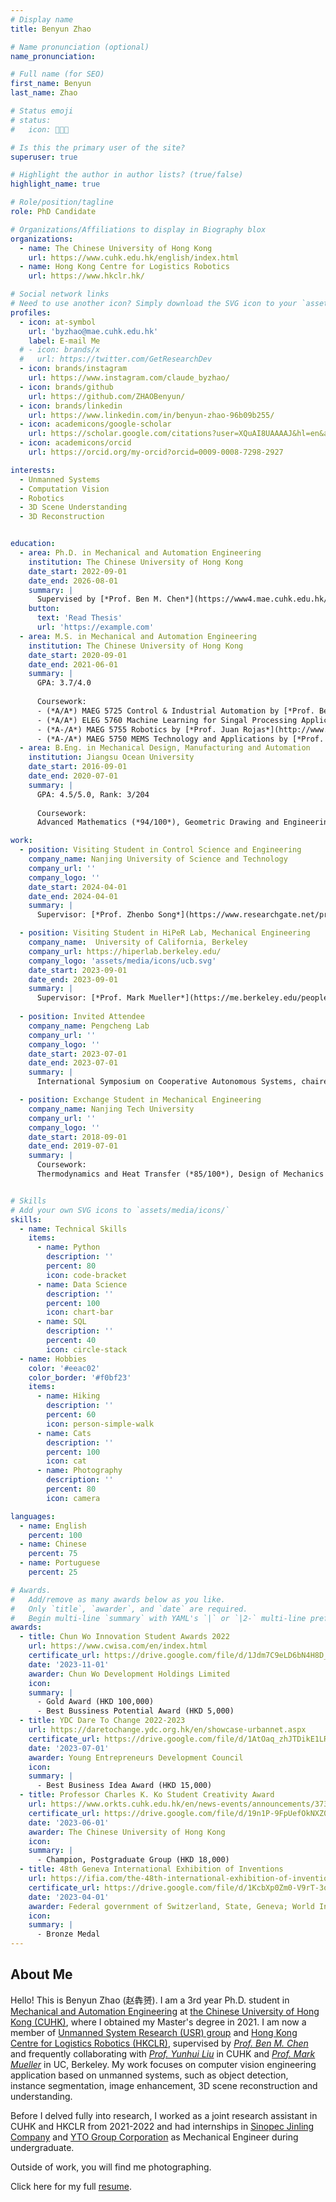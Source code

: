 ```yaml
---
# Display name
title: Benyun Zhao

# Name pronunciation (optional)
name_pronunciation:

# Full name (for SEO)
first_name: Benyun
last_name: Zhao

# Status emoji
# status:
#   icon: 👨🏻‍💻

# Is this the primary user of the site?
superuser: true

# Highlight the author in author lists? (true/false)
highlight_name: true

# Role/position/tagline
role: PhD Candidate

# Organizations/Affiliations to display in Biography blox
organizations:
  - name: The Chinese University of Hong Kong
    url: https://www.cuhk.edu.hk/english/index.html
  - name: Hong Kong Centre for Logistics Robotics
    url: https://www.hkclr.hk/

# Social network links
# Need to use another icon? Simply download the SVG icon to your `assets/media/icons/` folder.
profiles:
  - icon: at-symbol
    url: 'byzhao@mae.cuhk.edu.hk'
    label: E-mail Me
  # - icon: brands/x
  #   url: https://twitter.com/GetResearchDev
  - icon: brands/instagram
    url: https://www.instagram.com/claude_byzhao/
  - icon: brands/github
    url: https://github.com/ZHAOBenyun/
  - icon: brands/linkedin
    url: https://www.linkedin.com/in/benyun-zhao-96b09b255/
  - icon: academicons/google-scholar
    url: https://scholar.google.com/citations?user=XQuAI8UAAAAJ&hl=en&authuser=1
  - icon: academicons/orcid
    url: https://orcid.org/my-orcid?orcid=0009-0008-7298-2927

interests:
  - Unmanned Systems
  - Computation Vision
  - Robotics
  - 3D Scene Understanding
  - 3D Reconstruction


education:
  - area: Ph.D. in Mechanical and Automation Engineering
    institution: The Chinese University of Hong Kong
    date_start: 2022-09-01
    date_end: 2026-08-01
    summary: |
      Supervised by [*Prof. Ben M. Chen*](https://www4.mae.cuhk.edu.hk/peoples/chen-benmei/). 
    button:
      text: 'Read Thesis'
      url: 'https://example.com'
  - area: M.S. in Mechanical and Automation Engineering
    institution: The Chinese University of Hong Kong
    date_start: 2020-09-01
    date_end: 2021-06-01
    summary: |
      GPA: 3.7/4.0
      
      Coursework:
      - (*A/A*) MAEG 5725 Control & Industrial Automation by [*Prof. Ben M. Chen*](https://www4.mae.cuhk.edu.hk/peoples/chen-benmei/) 
      - (*A/A*) ELEG 5760 Machine Learning for Singal Processing Applications by [*Prof. Hongsheng Li*](https://www.ee.cuhk.edu.hk/~hsli/) 
      - (*A-/A*) MAEG 5755 Robotics by [*Prof. Juan Rojas*](http://www.juanrojas.net/)
      - (*A-/A*) MAEG 5750 MEMS Technology and Applications by [*Prof. Li Zhang*](https://www4.mae.cuhk.edu.hk/peoples/zhang-li/) 
  - area: B.Eng. in Mechanical Design, Manufacturing and Automation
    institution: Jiangsu Ocean University
    date_start: 2016-09-01
    date_end: 2020-07-01
    summary: |
      GPA: 4.5/5.0, Rank: 3/204
      
      Coursework:
      Advanced Mathematics (*94/100*), Geometric Drawing and Engineering Graphics (*85/100*), Linear Algebra (*94/100*), Probability and Statistics (*91/100*), Principles of Mechanics (*88/100*), Electrotechnics and Electronics (*86/100*), Solidworks 3D Model Design (*95/100*), Engineer Training (*95/100*), Electrical Control of Machinery Tools and PLC (*85/100*), CAD and CAM (*95/100*), Insturial Robot (*88/100*), Professional English for Mechanical Engineering (*96/100*)

work:
  - position: Visiting Student in Control Science and Engineering
    company_name: Nanjing University of Science and Technology
    company_url: ''
    company_logo: ''
    date_start: 2024-04-01
    date_end: 2024-04-01
    summary: |
      Supervisor: [*Prof. Zhenbo Song*](https://www.researchgate.net/profile/Song-Zhenbo) and [*Prof. Jianfeng Lu*](http://202.119.85.163/open/TutorInfo.aspx?dsbh=Xn3GKidYcoyr!Qa1YK4RAQ==&yxsh=4iVdgPyuKTE=&zydm=fY2NaWnaNpk=)

  - position: Visiting Student in HiPeR Lab, Mechanical Engineering
    company_name:  University of California, Berkeley
    company_url: https://hiperlab.berkeley.edu/
    company_logo: 'assets/media/icons/ucb.svg'
    date_start: 2023-09-01
    date_end: 2023-09-01
    summary: |
      Supervisor: [*Prof. Mark Mueller*](https://me.berkeley.edu/people/mark-w-mueller/)
  
  - position: Invited Attendee 
    company_name: Pengcheng Lab
    company_url: ''
    company_logo: ''
    date_start: 2023-07-01
    date_end: 2023-07-01
    summary: |
      International Symposium on Cooperative Autonomous Systems, chaired by [*Prof. Ben M. Chen*](https://www4.mae.cuhk.edu.hk/peoples/chen-benmei/), [*Prof. Jie Chen*](https://www.tongji.edu.cn/info/1136/21221.htm) and [*Prof. Hugh Liu*](https://www.flight.utias.utoronto.ca/fsc/index.php/team)

  - position: Exchange Student in Mechanical Engineering
    company_name: Nanjing Tech University
    company_url: ''
    company_logo: ''
    date_start: 2018-09-01
    date_end: 2019-07-01
    summary: |
      Coursework: 
      Thermodynamics and Heat Transfer (*85/100*), Design of Mechanics (*86/100*), Numerical Computation (*92/100*), Principles of Microcontrollers (*91/100*), Fundamentals of Control Eningeering (*85/100*), Hydraulic and Pneumatic Transmission (*89/100*), Numerical Control Technology (*88/100*), Finite Element Analysis (*94/100*), Design and Manufacture of Pressing Model (*95/100*)


# Skills
# Add your own SVG icons to `assets/media/icons/`
skills:
  - name: Technical Skills
    items:
      - name: Python
        description: ''
        percent: 80
        icon: code-bracket
      - name: Data Science
        description: ''
        percent: 100
        icon: chart-bar
      - name: SQL
        description: ''
        percent: 40
        icon: circle-stack
  - name: Hobbies
    color: '#eeac02'
    color_border: '#f0bf23'
    items:
      - name: Hiking
        description: ''
        percent: 60
        icon: person-simple-walk
      - name: Cats
        description: ''
        percent: 100
        icon: cat
      - name: Photography
        description: ''
        percent: 80
        icon: camera

languages:
  - name: English
    percent: 100
  - name: Chinese
    percent: 75
  - name: Portuguese
    percent: 25

# Awards.
#   Add/remove as many awards below as you like.
#   Only `title`, `awarder`, and `date` are required.
#   Begin multi-line `summary` with YAML's `|` or `|2-` multi-line prefix and indent 2 spaces below.
awards:
  - title: Chun Wo Innovation Student Awards 2022 
    url: https://www.cwisa.com/en/index.html
    certificate_url: https://drive.google.com/file/d/1Jdm7C9eLD6bN4H8D_IbftZbUtA_q4SwE/view?usp=sharing
    date: '2023-11-01'
    awarder: Chun Wo Development Holdings Limited
    icon: 
    summary: |
      - Gold Award (HKD 100,000)
      - Best Bussiness Potential Award (HKD 5,000)
  - title: YDC Dare To Change 2022-2023
    url: https://daretochange.ydc.org.hk/en/showcase-urbannet.aspx
    certificate_url: https://drive.google.com/file/d/1AtOaq_zhJTDikE1LRBMpLCt43vxQJfYg/view?usp=drive_link
    date: '2023-07-01'
    awarder: Young Entrepreneurs Development Council
    icon: 
    summary: |
      - Best Business Idea Award (HKD 15,000)
  - title: Professor Charles K. Ko Student Creativity Award 
    url: https://www.orkts.cuhk.edu.hk/en/news-events/announcements/3735-event-highlight-professor-charles-k-kao-student-creativity-awards-pckksca-prize-presentation-ceremony-1-june-2023
    certificate_url: https://drive.google.com/file/d/19n1P-9FpUefOkNXZ0ksbrhB-FZIMtWGX/view?usp=drive_link
    date: '2023-06-01'
    awarder: The Chinese University of Hong Kong
    icon: 
    summary: |
      - Champion, Postgraduate Group (HKD 18,000)
  - title: 48th Geneva International Exhibition of Inventions 
    url: https://ifia.com/the-48th-international-exhibition-of-inventions-in-geneva-was-held-with-success/
    certificate_url: https://drive.google.com/file/d/1KcbXp0Zm0-V9rT-3qytHy38phAUzHvuy/view?usp=sharing
    date: '2023-04-01'
    awarder: Federal government of Switzerland, State, Geneva; World Intellectual Property Organization; International Federation of Inventor’s Association
    icon: 
    summary: |
      - Bronze Medal
---
```


## About Me

Hello! This is Benyun Zhao (赵犇赟). I am a 3rd year Ph.D. student in [Mechanical and Automation Engineering](https://www4.mae.cuhk.edu.hk/) at [the Chinese University of Hong Kong (CUHK)](https://www.cuhk.edu.hk/english/index.html), where I obtained my Master's degree in 2021. I am now a member of [Unmanned System Research (USR) group](http://www.mae.cuhk.edu.hk/~usr/) and [Hong Kong Centre for Logistics Robotics (HKCLR)](https://www.hkclr.hk/), supervised by [*Prof. Ben M. Chen*](https://www4.mae.cuhk.edu.hk/peoples/chen-benmei/) and frequently collaborating with [*Prof. Yunhui Liu*](https://www4.mae.cuhk.edu.hk/peoples/liu-yun-hui/) in CUHK and [*Prof. Mark Mueller*](https://me.berkeley.edu/people/mark-w-mueller/) in UC, Berkeley. My work focuses on computer vision engineering application based on unmanned systems, such as object detection, instance segmentation, image enhancement, 3D scene reconstruction and understanding.

Before I delved fully into research, I worked as a joint research assistant in CUHK and HKCLR from 2021-2022 and had internships in [Sinopec Jinling Company](http://jlpec.sinopec.com/jlpec/) and [YTO Group Corporation](http://en.first-tractor.com.cn/#) as Mechanical Engineer during undergraduate.

Outside of work, you will find me photographing.

Click here for my full [resume](https://drive.google.com/file/d/1GDiKjFEzTa3S2a2nULWll4icZJ9xDbI2/view?usp=drive_link).